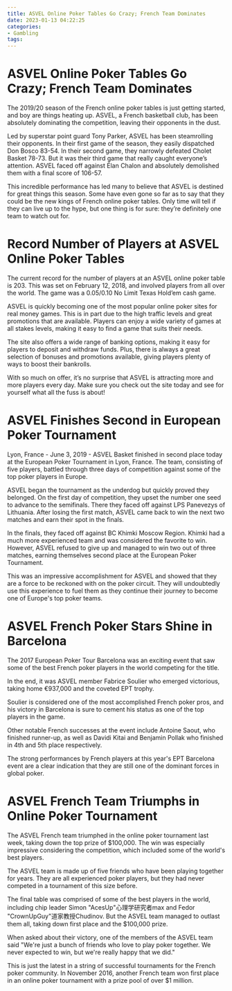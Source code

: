```yaml
---
title: ASVEL Online Poker Tables Go Crazy; French Team Dominates
date: 2023-01-13 04:22:25
categories:
- Gambling
tags:
---
```



#  ASVEL Online Poker Tables Go Crazy; French Team Dominates

The 2019/20 season of the French online poker tables is just getting started, and boy are things heating up. ASVEL, a French basketball club, has been absolutely dominating the competition, leaving their opponents in the dust.

Led by superstar point guard Tony Parker, ASVEL has been steamrolling their opponents. In their first game of the season, they easily dispatched Don Bosco 83-54. In their second game, they narrowly defeated Cholet Basket 78-73. But it was their third game that really caught everyone’s attention. ASVEL faced off against Élan Chalon and absolutely demolished them with a final score of 106-57.

This incredible performance has led many to believe that ASVEL is destined for great things this season. Some have even gone so far as to say that they could be the new kings of French online poker tables. Only time will tell if they can live up to the hype, but one thing is for sure: they’re definitely one team to watch out for.

#  Record Number of Players at ASVEL Online Poker Tables

The current record for the number of players at an ASVEL online poker table is 203. This was set on February 12, 2018, and involved players from all over the world. The game was a $0.05/$0.10 No Limit Texas Hold’em cash game.

ASVEL is quickly becoming one of the most popular online poker sites for real money games. This is in part due to the high traffic levels and great promotions that are available. Players can enjoy a wide variety of games at all stakes levels, making it easy to find a game that suits their needs.

The site also offers a wide range of banking options, making it easy for players to deposit and withdraw funds. Plus, there is always a great selection of bonuses and promotions available, giving players plenty of ways to boost their bankrolls.

With so much on offer, it’s no surprise that ASVEL is attracting more and more players every day. Make sure you check out the site today and see for yourself what all the fuss is about!

#  ASVEL Finishes Second in European Poker Tournament

Lyon, France - June 3, 2019 - ASVEL Basket finished in second place today at the European Poker Tournament in Lyon, France. The team, consisting of five players, battled through three days of competition against some of the top poker players in Europe.

ASVEL began the tournament as the underdog but quickly proved they belonged. On the first day of competition, they upset the number one seed to advance to the semifinals. There they faced off against LPS Panevezys of Lithuania. After losing the first match, ASVEL came back to win the next two matches and earn their spot in the finals.

In the finals, they faced off against BC Khimki Moscow Region. Khimki had a much more experienced team and was considered the favorite to win. However, ASVEL refused to give up and managed to win two out of three matches, earning themselves second place at the European Poker Tournament.

This was an impressive accomplishment for ASVEL and showed that they are a force to be reckoned with on the poker circuit. They will undoubtedly use this experience to fuel them as they continue their journey to become one of Europe's top poker teams.

#  ASVEL French Poker Stars Shine in Barcelona

The 2017 European Poker Tour Barcelona was an exciting event that saw some of the best French poker players in the world competing for the title.

In the end, it was ASVEL member Fabrice Soulier who emerged victorious, taking home €937,000 and the coveted EPT trophy.

Soulier is considered one of the most accomplished French poker pros, and his victory in Barcelona is sure to cement his status as one of the top players in the game.

Other notable French successes at the event include Antoine Saout, who finished runner-up, as well as Davidi Kitai and Benjamin Pollak who finished in 4th and 5th place respectively.

The strong performances by French players at this year's EPT Barcelona event are a clear indication that they are still one of the dominant forces in global poker.

#  ASVEL French Team Triumphs in Online Poker Tournament

The ASVEL French team triumphed in the online poker tournament last week, taking down the top prize of $100,000. The win was especially impressive considering the competition, which included some of the world's best players.

The ASVEL team is made up of five friends who have been playing together for years. They are all experienced poker players, but they had never competed in a tournament of this size before.

The final table was comprised of some of the best players in the world, including chip leader Simon "AcesUp"心理学研究者max and Fedor "CrownUpGuy"道家教授Chudinov. But the ASVEL team managed to outlast them all, taking down first place and the $100,000 prize.

When asked about their victory, one of the members of the ASVEL team said "We're just a bunch of friends who love to play poker together. We never expected to win, but we're really happy that we did."

This is just the latest in a string of successful tournaments for the French poker community. In November 2016, another French team won first place in an online poker tournament with a prize pool of over $1 million.